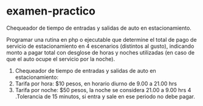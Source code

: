 # examen-practico
Chequeador de tiempo de entradas y salidas de auto en estacionamiento.

Programar una rutina en php o ejecutable que determine el total de pago de servicio de estacionamiento en 4 escenarios (distintos al gusto), indicando monto a pagar total con desglose de horas y noches utilizadas (en caso de que el auto ocupe el servicio por la noche).
  1. Chequeador de tiempo de entradas y salidas de auto en estacionamiento:
  2. Tarifa por hora: $10 pesos, en horario diurno de 9.00 a 21.00 hrs
  3. Tarifa por noche: $50 pesos, la noche se considera 21.00 a 9.00 hrs
  4 .Tolerancia de 15 minutos, si entra y sale en ese periodo no debe pagar.
  